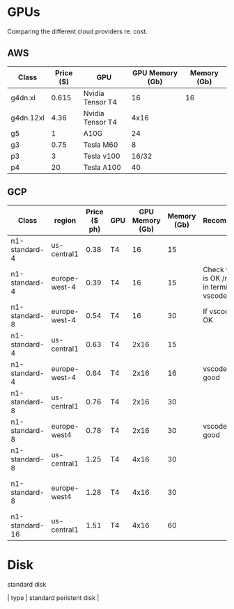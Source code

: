 # GPUs

Comparing the different cloud providers re. cost.

## AWS

| Class     | Price ($) | GPU              | GPU Memory (Gb) | Memory (Gb) |
| --------- | --------- | ---------------- | --------------- | ----------- |
| g4dn.xl   | 0.615     | Nvidia Tensor T4 | 16              | 16          |
| g4dn.12xl | 4.36      | Nvidia Tensor T4 | 4x16            |             |
| g5        | 1         | A10G             | 24              |             |
| g3        | 0.75      | Tesla M60        | 8               |             |
| p3        | 3         | Tesla v100       | 16/32           |             |
| p4        | 20        | Tesla A100       | 40              |             |

## GCP

| Class | region | Price ($ ph) | GPU | GPU Memory (Gb) | Memory (Gb) | Recommended | it/s |
| -------------- | ------------- | ------------ | --- | --------------- | ----------- | ------------------- | --- |
| n1-standard-4 | us-central1 | 0.38 | T4 | 16 | 15 | | |
| n1-standard-4 | europe-west-4 | 0.39 | T4 | 16 | 15 | Check vscode is OK /run exp in terminal not vscode? | |
| n1-standard-8 | europe-west-4 | 0.54 | T4 | 16 | 30 | If vscode is not OK | |
| n1-standard-4 | us-central1 | 0.63 | T4 | 2x16 | 15 | | |
| n1-standard-4 | europe-west-4 | 0.64 | T4 | 2x16 | 16 | vscode+exp is good| 1.41 it/s, 8g memory |
| n1-standard-8 | us-central1 | 0.76 | T4 | 2x16 | 30 | | |
| n1-standard-8 | europe-west4 | 0.78 | T4 | 2x16 | 30 | vscode+exp is good | 1.58 it/s, 8g memory |
| n1-standard-8 | us-central1 | 1.25 | T4 | 4x16 | 30 | | |
| n1-standard-8 | europe-west4 | 1.28 | T4 | 4x16 | 30 | | 1.65 it/s, 16g memory, lr=1e-6 |
| n1-standard-16 | us-central1 | 1.51 | T4 | 4x16 | 60 | | |

# Disk

standard disk

| type | standard peristent disk |
